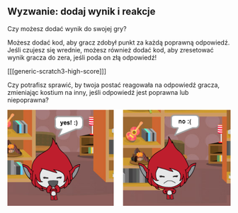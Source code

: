 ## Wyzwanie: dodaj wynik i reakcje

Czy możesz dodać wynik do swojej gry?

Możesz dodać kod, aby gracz zdobył punkt za każdą poprawną odpowiedź. Jeśli czujesz się wrednie, możesz również dodać kod, aby zresetować wynik gracza do zera, jeśli poda on złą odpowiedź!

[[[generic-scratch3-high-score]]]

Czy potrafisz sprawić, by twoja postać reagowała na odpowiedź gracza, zmieniając kostium na inny, jeśli odpowiedź jest poprawna lub niepoprawna?

![zrzut ekranu](images/brain-costume.png)